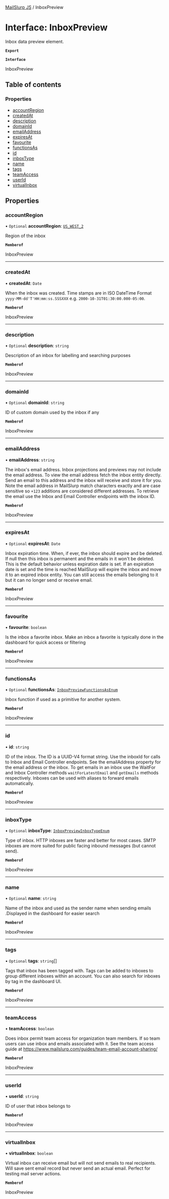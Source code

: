 [MailSlurp JS](../README.md) / InboxPreview

# Interface: InboxPreview

Inbox data preview element.

**`Export`**

**`Interface`**

InboxPreview

## Table of contents

### Properties

- [accountRegion](InboxPreview.md#accountregion)
- [createdAt](InboxPreview.md#createdat)
- [description](InboxPreview.md#description)
- [domainId](InboxPreview.md#domainid)
- [emailAddress](InboxPreview.md#emailaddress)
- [expiresAt](InboxPreview.md#expiresat)
- [favourite](InboxPreview.md#favourite)
- [functionsAs](InboxPreview.md#functionsas)
- [id](InboxPreview.md#id)
- [inboxType](InboxPreview.md#inboxtype)
- [name](InboxPreview.md#name)
- [tags](InboxPreview.md#tags)
- [teamAccess](InboxPreview.md#teamaccess)
- [userId](InboxPreview.md#userid)
- [virtualInbox](InboxPreview.md#virtualinbox)

## Properties

### accountRegion

• `Optional` **accountRegion**: [`US_WEST_2`](../enums/InboxPreviewAccountRegionEnum.md#us_west_2)

Region of the inbox

**`Memberof`**

InboxPreview

___

### createdAt

• **createdAt**: `Date`

When the inbox was created. Time stamps are in ISO DateTime Format `yyyy-MM-dd'T'HH:mm:ss.SSSXXX` e.g. `2000-10-31T01:30:00.000-05:00`.

**`Memberof`**

InboxPreview

___

### description

• `Optional` **description**: `string`

Description of an inbox for labelling and searching purposes

**`Memberof`**

InboxPreview

___

### domainId

• `Optional` **domainId**: `string`

ID of custom domain used by the inbox if any

**`Memberof`**

InboxPreview

___

### emailAddress

• **emailAddress**: `string`

The inbox's email address. Inbox projections and previews may not include the email address. To view the email address fetch the inbox entity directly. Send an email to this address and the inbox will receive and store it for you. Note the email address in MailSlurp match characters exactly and are case sensitive so `+123` additions are considered different addresses. To retrieve the email use the Inbox and Email Controller endpoints with the inbox ID.

**`Memberof`**

InboxPreview

___

### expiresAt

• `Optional` **expiresAt**: `Date`

Inbox expiration time. When, if ever, the inbox should expire and be deleted. If null then this inbox is permanent and the emails in it won't be deleted. This is the default behavior unless expiration date is set. If an expiration date is set and the time is reached MailSlurp will expire the inbox and move it to an expired inbox entity. You can still access the emails belonging to it but it can no longer send or receive email.

**`Memberof`**

InboxPreview

___

### favourite

• **favourite**: `boolean`

Is the inbox a favorite inbox. Make an inbox a favorite is typically done in the dashboard for quick access or filtering

**`Memberof`**

InboxPreview

___

### functionsAs

• `Optional` **functionsAs**: [`InboxPreviewFunctionsAsEnum`](../enums/InboxPreviewFunctionsAsEnum.md)

Inbox function if used as a primitive for another system.

**`Memberof`**

InboxPreview

___

### id

• **id**: `string`

ID of the inbox. The ID is a UUID-V4 format string. Use the inboxId for calls to Inbox and Email Controller endpoints. See the emailAddress property for the email address or the inbox. To get emails in an inbox use the WaitFor and Inbox Controller methods `waitForLatestEmail` and `getEmails` methods respectively. Inboxes can be used with aliases to forward emails automatically.

**`Memberof`**

InboxPreview

___

### inboxType

• `Optional` **inboxType**: [`InboxPreviewInboxTypeEnum`](../enums/InboxPreviewInboxTypeEnum.md)

Type of inbox. HTTP inboxes are faster and better for most cases. SMTP inboxes are more suited for public facing inbound messages (but cannot send).

**`Memberof`**

InboxPreview

___

### name

• `Optional` **name**: `string`

Name of the inbox and used as the sender name when sending emails .Displayed in the dashboard for easier search

**`Memberof`**

InboxPreview

___

### tags

• `Optional` **tags**: `string`[]

Tags that inbox has been tagged with. Tags can be added to inboxes to group different inboxes within an account. You can also search for inboxes by tag in the dashboard UI.

**`Memberof`**

InboxPreview

___

### teamAccess

• **teamAccess**: `boolean`

Does inbox permit team access for organization team members. If so team users can use inbox and emails associated with it. See the team access guide at https://www.mailslurp.com/guides/team-email-account-sharing/

**`Memberof`**

InboxPreview

___

### userId

• **userId**: `string`

ID of user that inbox belongs to

**`Memberof`**

InboxPreview

___

### virtualInbox

• **virtualInbox**: `boolean`

Virtual inbox can receive email but will not send emails to real recipients. Will save sent email record but never send an actual email. Perfect for testing mail server actions.

**`Memberof`**

InboxPreview
